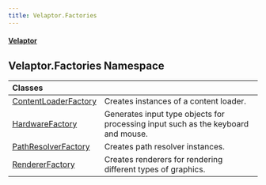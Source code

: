 ```yaml
---
title: Velaptor.Factories
---
```


#### [Velaptor](Namespaces.md 'Velaptor Namespaces')

## Velaptor.Factories Namespace

| Classes | |
| :--- | :--- |
| [ContentLoaderFactory](Velaptor.Factories.ContentLoaderFactory.md 'Velaptor.Factories.ContentLoaderFactory') | Creates instances of a content loader. |
| [HardwareFactory](Velaptor.Factories.HardwareFactory.md 'Velaptor.Factories.HardwareFactory') | Generates input type objects for processing input such as the keyboard and mouse. |
| [PathResolverFactory](Velaptor.Factories.PathResolverFactory.md 'Velaptor.Factories.PathResolverFactory') | Creates path resolver instances. |
| [RendererFactory](Velaptor.Factories.RendererFactory.md 'Velaptor.Factories.RendererFactory') | Creates renderers for rendering different types of graphics. |
